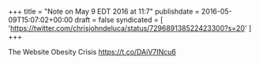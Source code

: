+++
title = "Note on May 9 EDT 2016 at 11:7"
publishdate = 2016-05-09T15:07:02+00:00
draft = false
syndicated = [ 'https://twitter.com/chrisjohndeluca/status/729689138522423300?s=20' ]
+++

The Website Obesity Crisis https://t.co/DAiV7INcu6
